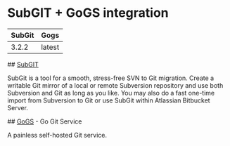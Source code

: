 # SubGIT + GoGS integration 

| SubGit | Gogs  |
| ------ | ----- |
|  3.2.2   | latest  |


## [SubGIT]

SubGit is a tool for a smooth, stress-free SVN to Git migration. Create a writable Git mirror of a local or remote Subversion repository and use both Subversion and Git as long as you like. You may also do a fast one-time import from Subversion to Git or use SubGit within Atlassian Bitbucket Server.

[SubGIT]: https://subgit.com/


## [GoGS] - Go Git Service


A painless self-hosted Git service.

[GoGS]: https://gogs.io/



